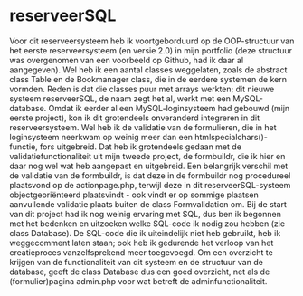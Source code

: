 # reserveerSQL
Voor dit reserveersysteem heb ik voortgeborduurd op de OOP-structuur van het eerste reserveersysteem (en versie 2.0) in mijn portfolio (deze structuur was overgenomen van een voorbeeld op Github, had ik daar al aangegeven). Wel heb ik een aantal classes weggelaten, zoals de abstract class Table en de Bookmanager class, die in de eerdere systemen de kern vormden. Reden is dat die classes puur met arrays werkten; dit nieuwe systeem reserveerSQL, de naam zegt het al, werkt met een MySQL-database.
Omdat ik eerder al een MySQL-loginsysteem had gebouwd (mijn eerste project), kon ik dit grotendeels onveranderd integreren in dit reserveersysteem. Wel heb ik de validatie van de formulieren, die in het loginsysteem neerkwam op weinig meer dan een htmlspecialchars()-functie, fors uitgebreid. Dat heb ik grotendeels gedaan met de validatiefunctionaliteit uit mijn tweede project, de formbuildr, die ik hier en daar nog wel wat heb aangepast en uitgebreid. Een belangrijk verschil met de validatie van de formbuildr, is dat deze in de formbuildr nog procedureel plaatsvond op de actionpage.php, terwijl deze in dit reserveerSQL-systeem objectgeoriënteerd plaatsvindt - ook vindt er op sommige plaatsen aanvullende validatie plaats buiten de class Formvalidation om.
Bij de start van dit project had ik nog weinig ervaring met SQL, dus ben ik begonnen met het bedenken en uitzoeken welke SQL-code ik nodig zou hebben (zie class Database). De SQL-code die ik uiteindelijk niet heb gebruikt, heb ik weggecomment laten staan; ook heb ik gedurende het verloop van het creatieproces vanzelfsprekend meer toegevoegd. Om een overzicht te krijgen van de functionaliteit van dit systeem en de structuur van de database, geeft de class Database dus een goed overzicht, net als de (formulier)pagina admin.php voor wat betreft de adminfunctionaliteit.
